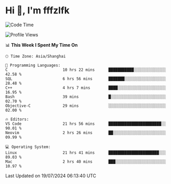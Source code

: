 # Hi 👋, I'm fffzlfk

<!--START_SECTION:waka-->
![Code Time](http://img.shields.io/badge/Code%20Time-794%20hrs%2051%20mins-blue)

![Profile Views](http://img.shields.io/badge/Profile%20Views-0-blue)

📊 **This Week I Spent My Time On** 

```text
🕑︎ Time Zone: Asia/Shanghai

💬 Programming Languages: 
C                        10 hrs 22 mins      ███████████░░░░░░░░░░░░░░   42.58 % 
SQL                      6 hrs 56 mins       ███████░░░░░░░░░░░░░░░░░░   28.48 % 
C++                      4 hrs 7 mins        ████░░░░░░░░░░░░░░░░░░░░░   16.95 % 
Bash                     39 mins             █░░░░░░░░░░░░░░░░░░░░░░░░   02.70 % 
Objective-C              29 mins             ░░░░░░░░░░░░░░░░░░░░░░░░░   02.00 % 

🔥 Editors: 
VS Code                  21 hrs 56 mins      ███████████████████████░░   90.01 % 
Neovim                   2 hrs 26 mins       ██░░░░░░░░░░░░░░░░░░░░░░░   09.99 % 

💻 Operating System: 
Linux                    21 hrs 41 mins      ██████████████████████░░░   89.03 % 
Mac                      2 hrs 40 mins       ███░░░░░░░░░░░░░░░░░░░░░░   10.97 % 
```


 Last Updated on 19/07/2024 06:13:40 UTC
<!--END_SECTION:waka-->
